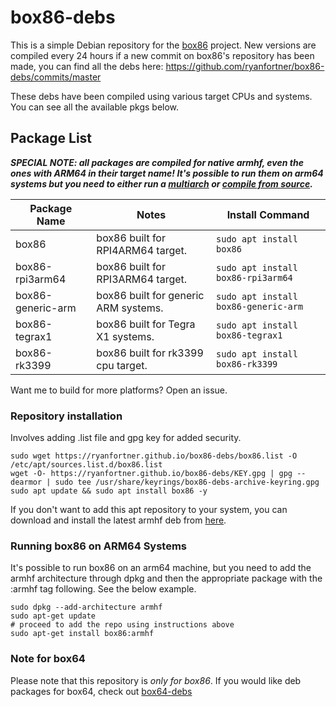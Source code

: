 # box86-debs

This is a simple Debian repository for the [box86](https://github.com/ptitSeb/box86) project. New versions are compiled every 24 hours if a new commit on box86's repository has been made, you can find all the debs here: https://github.com/ryanfortner/box86-debs/commits/master

These debs have been compiled using various target CPUs and systems. You can see all the available pkgs below.

## Package List
***SPECIAL NOTE: all packages are compiled for native armhf, even the ones with ARM64 in their target name! It's possible to run them on arm64 systems but you need to either run a [multiarch](https://github.com/ryanfortner/box86-debs#running-box86-on-arm64-systems) or [compile from source](https://github.com/ptitSeb/box86/blob/master/docs/COMPILE.md#for-other-arm64-64bits-linux-platform).***

Package Name | Notes | Install Command |
------------ | ------------- | ------------- |
| box86 | box86 built for RPI4ARM64 target. | `sudo apt install box86` |
| box86-rpi3arm64 | box86 built for RPI3ARM64 target. | `sudo apt install box86-rpi3arm64` |
| box86-generic-arm | box86 built for generic ARM systems. | `sudo apt install box86-generic-arm` |
| box86-tegrax1 | box86 built for Tegra X1 systems. | `sudo apt install box86-tegrax1` |
| box86-rk3399 | box86 built for rk3399 cpu target. | `sudo apt install box86-rk3399` |

Want me to build for more platforms? Open an issue. 

### Repository installation
Involves adding .list file and gpg key for added security.
```
sudo wget https://ryanfortner.github.io/box86-debs/box86.list -O /etc/apt/sources.list.d/box86.list
wget -O- https://ryanfortner.github.io/box86-debs/KEY.gpg | gpg --dearmor | sudo tee /usr/share/keyrings/box86-debs-archive-keyring.gpg
sudo apt update && sudo apt install box86 -y
```

If you don't want to add this apt repository to your system, you can download and install the latest armhf deb from [here](https://github.com/ryanfortner/box86-debs/tree/master/debian).

### Running box86 on ARM64 Systems
It's possible to run box86 on an arm64 machine, but you need to add the armhf architecture through dpkg and then the appropriate package with the :armhf tag following. See the below example.
```
sudo dpkg --add-architecture armhf
sudo apt-get update
# proceed to add the repo using instructions above
sudo apt-get install box86:armhf
```

### Note for box64

Please note that this repository is *only for box86*. If you would like deb packages for box64, check out [box64-debs](https://github.com/ryanfortner/box64-debs)
